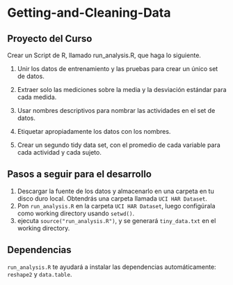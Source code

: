 # Getting-and-Cleaning-Data

## Proyecto del Curso

Crear un Script de R, llamado run_analysis.R, que haga lo siguiente.

1) Unir los datos de entrenamiento y las pruebas para crear un único set de datos.

2) Extraer solo las mediciones sobre la media y la desviación estándar para cada medida.

3) Usar nombres descriptivos para nombrar las actividades en el set de datos.

4) Etiquetar apropiadamente los datos con los nombres.

5) Crear un segundo tidy data set, con el promedio de cada variable para cada actividad y cada sujeto.

## Pasos a seguir para el desarrollo

1. Descargar la fuente de los datos y almacenarlo en una carpeta en tu disco duro local. Obtendrás una carpeta llamada ```UCI HAR Dataset```.
2. Pon ```run_analysis.R``` en la carpeta ```UCI HAR Dataset```, luego configúrala como working directory usando ```setwd()```.
3. ejecuta ```source("run_analysis.R")```, y se generará  ```tiny_data.txt``` en el working directory.

## Dependencias

```run_analysis.R``` te ayudará a instalar las dependencias automáticamente:  ```reshape2``` y ```data.table```. 
